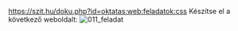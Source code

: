 https://szit.hu/doku.php?id=oktatas:web:feladatok:css
Készítse el a következő weboldalt:
![011_feladat](https://github.com/user-attachments/assets/83df4ca7-fa7d-410a-9c54-edd082ce5161)
